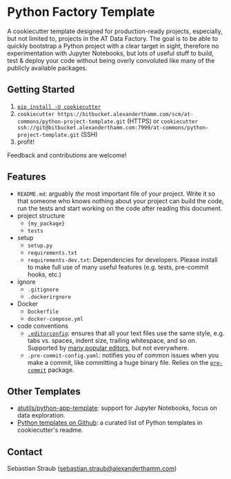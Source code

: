 # Python Factory Template

A cookiecutter template designed for production-ready projects, especially, but not limited to, projects in the AT Data Factory. The goal is to be able to quickly bootstrap a Python project with a clear target in sight, therefore no experimentation with Jupyter Notebooks, but lots of useful stuff to build, test & deploy your code without being overly convoluted like many of the publicly available packages.

## Getting Started

1. [`pip install -U cookiecutter`](https://pypi.org/project/cookiecutter/)
2. `cookiecutter https://bitbucket.alexanderthamm.com/scm/at-commons/python-project-template.git` (HTTPS) or
   `cookiecutter ssh://git@bitbucket.alexanderthamm.com:7999/at-commons/python-project-template.git` (SSH)
3. profit!

Feedback and contributions are welcome!

## Features

* `README.md`: arguably *the* most important file of your project. Write it so that someone who knows nothing about your project can build the code, run the tests and start working on the code after reading this document.
* project structure
  - `{my_package}`
  - `tests`
* setup
  - `setup.py`
  - `requirements.txt`
  - `requirements-dev.txt`: Dependencies for developers. Please install to make full use of many useful features (e.g. tests, pre-commit hooks, etc.)
* ignore
  - `.gitignore`
  - `.dockerirgnore`
* Docker
  - `Dockerfile`
  - `docker-compose.yml`
* code conventions
  - [`.editorconfig`](https://editorconfig.org/): ensures that all your text files use the same style, e.g. tabs vs. spaces, indent size, trailing whitespace, and so on. Supported by [many popular editors](https://editorconfig.org/#download), but not everywhere.
  - `.pre-commit-config.yaml`: notifies you of common issues when you make a commit, like committing a huge binary file. Relies on the [`pre-commit`](https://pre-commit.com/) package.

## Other Templates

* [atutils/python-app-template](https://bitbucket.alexanderthamm.com/projects/ATU/repos/python-app-template/browse): support for Jupyter Notebooks, focus on data exploration.
* [Python templates on Github](https://github.com/cookiecutter/cookiecutter#python): a curated list of Python templates in cookiecutter's readme.

## Contact

Sebastian Straub (sebastian.straub@alexanderthamm.com)
